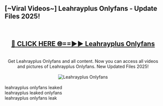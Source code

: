 <h2>[~Viral Videos~] Leahrayplus Onlyfans - Update Files 2025!</h2>
<br>
<div align="center">
<h2><a href="https://betterlinks.top/A2PfLJ" rel="nofollow">🔴 CLICK HERE 🌐==►► Leahrayplus Onlyfans</a></h2>
<br>
Get Leahrayplus Onlyfans and all content. Now you can access all videos and pictures of Leahrayplus Onlyfans. New Updated Files 2025!
<br>
<br>
<a href="https://betterlinks.top/A2PfLJ" rel="nofollow" data-target="animated-image.originalLink"><img src="https://i.ibb.co.com/WyWwxjT/player-gif2.gif" alt="Leahrayplus Onlyfans" style="max-width: 100%; display: inline-block;" data-target="animated-image.originalImage"></a>
</div>
<br>
leahrayplus onlyfans leaked<br>
leahrayplus leaked onlyfans<br>
leahrayplus onlyfans leak